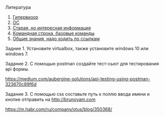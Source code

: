 Литература 

1. [Гипервизор](https://ru.wikipedia.org/wiki/%D0%93%D0%B8%D0%BF%D0%B5%D1%80%D0%B2%D0%B8%D0%B7%D0%BE%D1%80 "Гипервизор")
2. [ОС](http://procomputer.su/operatsionnye-sistemy/65-chto-takoe-os-operatsionnaya-sistema-eto-programmnyj-kompleks "ОС")
3. [Старая, но интересная информация](https://toukach.ru/rus/pc_user.htm "Старая, но интересная информация")
4. [Командная строка, базовые команды ](https://www.internet-technologies.ru/articles/komandy-kotorye-dolzhen-znat-kazhdyy-polzovatel-windows.html "Командная строка, базовые команды ")
5. [Общие знания, надо ходить по ссылкам](https://habr.com/ru/company/rambler-co/blog/303254/ "Общие знания, надо ходить по ссылкам")

Задние 1.
Установите virtualbox, также установите windows 10 или windows 7.

Задание 2.
С помощью postman создайте тест-сьют для тестирования api формы.

https://medium.com/aubergine-solutions/api-testing-using-postman-323670c89f6d

Задание 3. 
С помощью css составьте путь к поллю ввода имени и кнопке отправить на http://brunoyam.com

https://m.habr.com/ru/company/otus/blog/350368/
